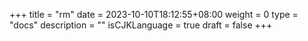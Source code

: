 +++
title = "rm"
date = 2023-10-10T18:12:55+08:00
weight = 0
type = "docs"
description = ""
isCJKLanguage = true
draft = false
+++